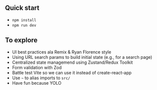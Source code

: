 ## Quick start

- `npm install`
- `npm run dev`

## To explore

- UI best practices ala Remix & Ryan Florence style
- Using URL search params to build initial state (e.g., for a search page)
- Centralized state managemend using Zustand/Redux Toolkit
- Form validation with Zod
- Battle test Vite so we can use it instead of create-react-app
- Use `~` to alias imports to `src/`
- Have fun because YOLO
